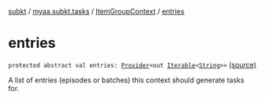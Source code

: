 [subkt](../../index.md) / [myaa.subkt.tasks](../index.md) / [ItemGroupContext](index.md) / [entries](./entries.md)

# entries

`protected abstract val entries: `[`Provider`](https://docs.gradle.org/current/javadoc/org/gradle/api/provider/Provider.html)`<out `[`Iterable`](https://kotlinlang.org/api/latest/jvm/stdlib/kotlin.collections/-iterable/index.html)`<`[`String`](https://kotlinlang.org/api/latest/jvm/stdlib/kotlin/-string/index.html)`>>` [(source)](https://github.com/Myaamori/SubKt/blob/0.1.4/src/main/kotlin/myaa/subkt/tasks/tasks.kt#L78)

A list of entries (episodes or batches) this context should generate tasks for.

